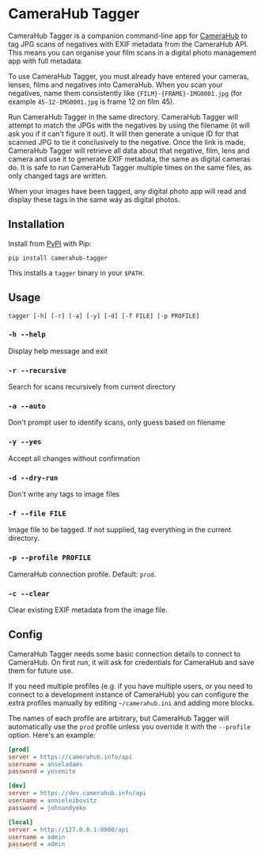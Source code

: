 # CameraHub Tagger

CameraHub Tagger is a companion command-line app for [CameraHub](https://camerahub.info/) to tag JPG
scans of negatives with EXIF metadata from the CameraHub API. This means you can organise your film
scans in a digital photo management app with full metadata.

To use CameraHub Tagger, you must already have entered your cameras, lenses, films and negatives into CameraHub. When you scan your negatives, name them consistently like `{FILM}-{FRAME}-IMG0001.jpg` (for example `45-12-IMG0001.jpg` is frame 12 on film 45).

Run CameraHub Tagger in the same directory. CameraHub Tagger will attempt to match the JPGs with the
negatives by using the filename (it will ask you if it can't figure it out). It will then generate a
unique ID for that scanned JPG to tie it conclusively to the negative. Once the link is made, CameraHub
Tagger will retrieve all data about that negative, film, lens and camera and use it to generate EXIF
metadata, the same as digital cameras do. It is safe to run CameraHub Tagger multiple times on the same
files, as only changed tags are written.

When your images have been tagged, any digital photo app will read and display these tags in the same
way as digital photos.

## Installation

Install from [PyPI](https://pypi.org/project/camerahub-tagger/) with Pip:

```console
pip install camerahub-tagger
```

This installs a `tagger` binary in your `$PATH`.

## Usage

```console
tagger [-h] [-r] [-a] [-y] [-d] [-f FILE] [-p PROFILE]
```

### `-h --help`

Display help message and exit

### `-r --recursive`

Search for scans recursively from current directory

### `-a --auto`

Don't prompt user to identify scans, only guess based on filename

### `-y --yes`

Accept all changes without confirmation

### `-d --dry-run`

Don't write any tags to image files

### `-f --file FILE`

Image file to be tagged. If not supplied, tag everything in the current directory.

### `-p --profile PROFILE`

CameraHub connection profile. Default: `prod`.

### `-c --clear`

Clear existing EXIF metadata from the image file.

## Config

CameraHub Tagger needs some basic connection details to connect to CameraHub.
On first run, it will ask for credentials for CameraHub and save them for future use.

If you need multiple profiles (e.g. if you have multiple users, or you need to connect to
a development instance of CameraHub) you can configure the extra profiles manually by editing
`~/camerahub.ini` and adding more blocks.

The names of each profile are arbitrary, but CameraHub Tagger will automatically use the `prod` profile
unless you override it with the `--profile` option. Here's an example:

```ini
[prod]
server = https://camerahub.info/api
username = anseladams
password = yosemite

[dev]
server = https://dev.camerahub.info/api
username = annieleibovitz
password = johnandyoko

[local]
server = http://127.0.0.1:8000/api
username = admin
password = admin
```